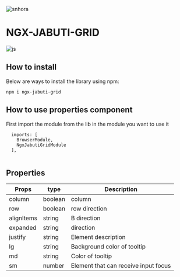![snhora](https://user-images.githubusercontent.com/104692440/183762133-540ba2fc-fcdb-4c76-8c23-9c395e4341e3.png)


# NGX-JABUTI-GRID




<div style="display: inline_block">
    <img align="center" alt="js" src="https://img.shields.io/badge/Angular-DD0031?style=for-the-badge&logo=angular&logoColor=white" /> 
</div>

## How to install

Below are ways to install the library using npm:

```
npm i ngx-jabuti-grid

```

## How to use  properties component
First import the module from the lib in the module you want to use it 
```Jsx
  imports: [
    BrowserModule,
    NgxJabutiGridModule
  ],
```

```jsx

```

## Properties


| Props               | type     |  Description                                   |
| ------------------- | -------  | ---------------------------------              |
| column              | boolean  |  column                                 |
| row                 | boolean  |  row direction                                |
| alignItems              | string  |  B direction                               |
| expanded               | string  |   direction                   |
| justify         | string   |  Element description                           |
| lg      | string   |  Background color of tooltip                   |
| md        | string   |  Color of tooltip                              |
| sm            | number   |  Element that can receive input focus          |

